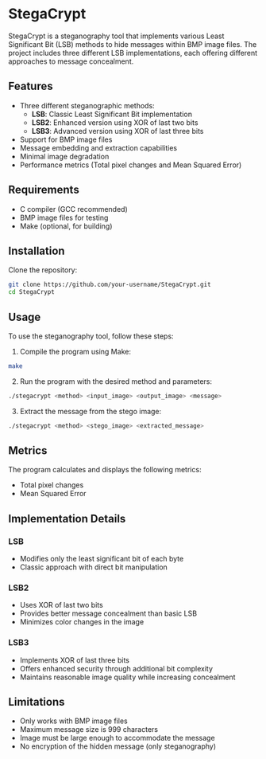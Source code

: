 # StegaCrypt

StegaCrypt is a steganography tool that implements various Least Significant Bit (LSB) methods to hide messages within BMP image files. The project includes three different LSB implementations, each offering different approaches to message concealment.

## Features

- Three different steganographic methods:
  - **LSB**: Classic Least Significant Bit implementation
  - **LSB2**: Enhanced version using XOR of last two bits
  - **LSB3**: Advanced version using XOR of last three bits
- Support for BMP image files
- Message embedding and extraction capabilities
- Minimal image degradation
- Performance metrics (Total pixel changes and Mean Squared Error)

## Requirements

- C compiler (GCC recommended)
- BMP image files for testing
- Make (optional, for building)

## Installation

Clone the repository:

```bash
git clone https://github.com/your-username/StegaCrypt.git
cd StegaCrypt
```

## Usage

To use the steganography tool, follow these steps:

1. Compile the program using Make:

```bash
make
```

2. Run the program with the desired method and parameters:

```bash
./stegacrypt <method> <input_image> <output_image> <message>
```

3. Extract the message from the stego image:

```bash
./stegacrypt <method> <stego_image> <extracted_message>
```

## Metrics

The program calculates and displays the following metrics:

- Total pixel changes
- Mean Squared Error


## Implementation Details

### LSB
- Modifies only the least significant bit of each byte
- Classic approach with direct bit manipulation

### LSB2
- Uses XOR of last two bits
- Provides better message concealment than basic LSB
- Minimizes color changes in the image

### LSB3
- Implements XOR of last three bits
- Offers enhanced security through additional bit complexity
- Maintains reasonable image quality while increasing concealment

## Limitations

- Only works with BMP image files
- Maximum message size is 999 characters
- Image must be large enough to accommodate the message
- No encryption of the hidden message (only steganography)




